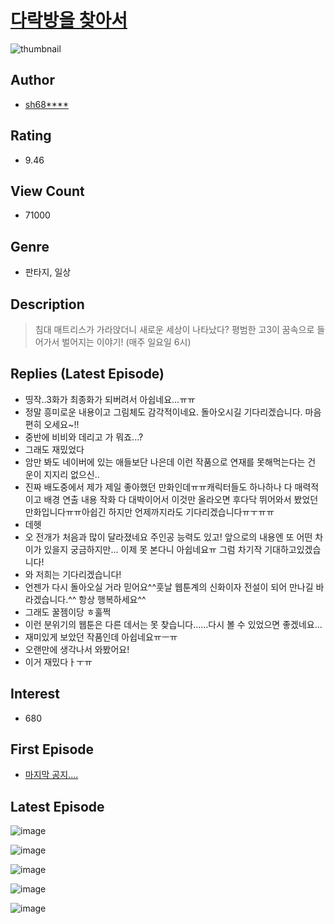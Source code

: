 # [다락방을 찾아서](https://comic.naver.com/bestChallenge/list?titleId=740663)
![thumbnail](https://image-comic.pstatic.net/user_contents_data/challenge_comic/2020/07/24/331098/thumbnail_202x164875beccd_dbfb_4a61_9ea8_9c7a82735bd8_00000127.JPEG)

## Author
- [sh68****](https://comic.naver.com/artistTitle?id=331098)

## Rating
- 9.46

## View Count
- 71000

## Genre
- 판타지, 일상

## Description
> 침대 매트리스가 가라앉더니 새로운 세상이 나타났다? 평범한 고3이 꿈속으로 들어가서 벌어지는 이야기! (매주 일요일 6시)

## Replies (Latest Episode)
- 띵작..3화가 최종화가 되버려서 아쉽네요...ㅠㅠ
- 정말 흥미로운 내용이고 그림체도 감각적이네요. 돌아오시길 기다리겠습니다. 마음 편히 오세요~!!
- 중반에 비비와 데리고 가 뭐죠...?
- 그래도 재밌었다
- 암만 봐도 네이버에 있는 애들보단 나은데 이런 작품으로 연재를 못해먹는다는 건 운이 지지리 없으신..
- 진짜 배도중에서 제가 제일 좋아했던 만화인데ㅠㅠ캐릭터들도 하나하나 다 매력적이고 배경 연출 내용 작화 다 대박이어서 이것만 올라오면 후다닥 뛰어와서 봤었던 만화입니다ㅠㅠ아쉽긴 하지만 언제까지라도 기다리겠습니다ㅠㅜㅠㅠ
- 데헷
- 오 전개가 처음과 많이 달라졌네요 주인공 능력도 있고! 앞으로의 내용엔 또 어떤 차이가 있을지 궁금하지만... 이제 못 본다니 아쉽네요ㅠ 그럼 차기작 기대하고있겠습니다!
- 와 저희는 기다리겠습니다!
- 언젠가 다시 돌아오실 거라 믿어요^^훗날 웹툰계의 신화이자 전설이 되어 만나길 바라겠습니다.^^ 항상 행복하세요^^
- 그래도 꿀젬이당 ㅎ훌쩍
- 이런 분위기의 웹툰은 다른 데서는 못 찾습니다......다시 볼 수 있었으면 좋겠네요...
- 재미있게 보았던 작품인데 아쉽네요ㅠㅡㅠ
- 오랜만에 생각나서 와봤어요!
- 이거 재밌다ㅏㅜㅠ

## Interest
- 680

## First Episode
- [마지막 공지....](https://comic.naver.com/bestChallenge/detail?titleId=740663&no=19)

## Latest Episode
![image](https://image-comic.pstatic.net/user_contents_data/challenge_comic/2020/07/24/331098/upload_7149009641029329971.jpeg)

![image](https://image-comic.pstatic.net/user_contents_data/challenge_comic/2020/07/24/331098/upload_4135820922368255078.jpeg)

![image](https://image-comic.pstatic.net/user_contents_data/challenge_comic/2020/07/24/331098/upload_3846412063021938745.jpeg)

![image](https://image-comic.pstatic.net/user_contents_data/challenge_comic/2020/07/24/331098/upload_3761461371526459440.jpeg)

![image](https://image-comic.pstatic.net/user_contents_data/challenge_comic/2020/07/24/331098/upload_7076344026473128240.jpeg)

